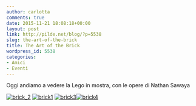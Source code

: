 ```yaml
---
author: carlotta
comments: true
date: 2015-11-21 18:08:18+00:00
layout: post
link: http://pilde.net/blog/?p=5538
slug: the-art-of-the-brick
title: The Art of the Brick
wordpress_id: 5538
categories:
- Amici
- Eventi
---
```


Oggi andiamo a vedere la Lego in mostra, con le opere di Nathan Sawaya

[![brick_2](http://pilde.net/blog/wp-content/uploads/2016/01/brick_2.jpg)](http://pilde.net/blog/wp-content/uploads/2016/01/brick_2.jpg) [![brick1](http://pilde.net/blog/wp-content/uploads/2016/01/brick1.jpg)](http://pilde.net/blog/wp-content/uploads/2016/01/brick1.jpg) [![brick3](http://pilde.net/blog/wp-content/uploads/2016/01/brick3.jpg)](http://pilde.net/blog/wp-content/uploads/2016/01/brick3.jpg)[![brick4](http://pilde.net/blog/wp-content/uploads/2015/11/brick4.jpg)](http://pilde.net/blog/wp-content/uploads/2015/11/brick4.jpg)
